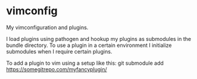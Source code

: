 vimconfig
=========

My vimconfiguration and plugins.

I load plugins using pathogen and hookup my plugins as submodules in the bundle directory. To use a plugin in a certain environment I initialize submodules when I require certain plugins.

To add a plugin to vim using a setup like this:
git submodule add https://somegitrepo.com/myfancyplugin/ 


